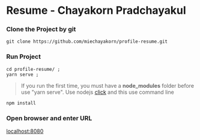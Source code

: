 # Resume - Chayakorn Pradchayakul 
### Clone the Project by git
```
git clone https://github.com/miechayakorn/profile-resume.git
```
### Run Project 
```
cd profile-resume/ ;
yarn serve ;
```
>If you run the first time, you must have a **node_modules** folder before use "yarn serve". 
>Use nodejs [click](https://nodejs.org/en/download/) and this use command line
```
npm install
```
### Open browser and enter URL

[localhost:8080](http://localhost:8080)
